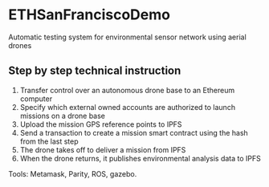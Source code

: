 # ETHSanFranciscoDemo
Automatic testing system for environmental sensor network using aerial drones

## Step by step technical instruction
1. Transfer control over an autonomous drone base to an Ethereum computer
2. Specify which external owned accounts are authorized to launch missions on a drone base
3. Upload the mission GPS reference points to IPFS
4. Send a transaction to create a mission smart contract using the hash from the last step
5. The drone takes off to deliver a mission from IPFS
6. When the drone returns, it publishes environmental analysis data to IPFS

Tools: Metamask, Parity, ROS, gazebo.
